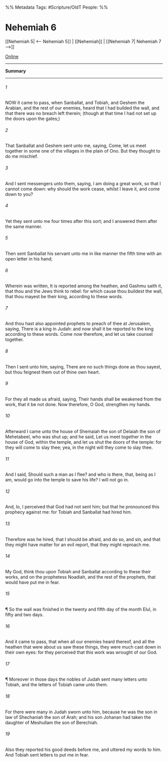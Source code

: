 

%% Metadata
Tags: #Scripture/OldT
People: 
%%
# Nehemiah 6
[[Nehemiah 5| <-- Nehemiah 5]] | [[Nehemiah]] | [[Nehemiah 7| Nehemiah 7 -->]]

[Online](https://churchofjesuschrist.org/study/scriptures/ot/neh/6?lang=eng)

---
__Summary__



---

###### 1
NOW it came to pass, when Sanballat, and Tobiah, and Geshem the Arabian, and the rest of our enemies, heard that I had builded the wall, and that there was no breach left therein; (though at that time I had not set up the doors upon the gates;)
###### 2
That Sanballat and Geshem sent unto me, saying, Come, let us meet together in some one of the villages in the plain of Ono.  But they thought to do me mischief.
###### 3
And I sent messengers unto them, saying, I am doing a great work, so that I cannot come down: why should the work cease, whilst I leave it, and come down to you?
###### 4
Yet they sent unto me four times after this sort; and I answered them after the same manner.
###### 5
Then sent Sanballat his servant unto me in like manner the fifth time with an open letter in his hand;
###### 6
Wherein was written, It is reported among the heathen, and Gashmu saith it, that thou and the Jews think to rebel: for which cause thou buildest the wall, that thou mayest be their king, according to these words.
###### 7
And thou hast also appointed prophets to preach of thee at Jerusalem, saying, There is a king in Judah: and now shall it be reported to the king according to these words.  Come now therefore, and let us take counsel together.
###### 8
Then I sent unto him, saying, There are no such things done as thou sayest, but thou feignest them out of thine own heart.
###### 9
For they all made us afraid, saying, Their hands shall be weakened from the work, that it be not done.  Now therefore, O God, strengthen my hands.
###### 10
Afterward I came unto the house of Shemaiah the son of Delaiah the son of Mehetabeel, who was shut up; and he said, Let us meet together in the house of God, within the temple, and let us shut the doors of the temple: for they will come to slay thee; yea, in the night will they come to slay thee.
###### 11
And I said, Should such a man as I flee?  and who is there, that, being as I am, would go into the temple to save his life?  I will not go in.
###### 12
And, lo, I perceived that God had not sent him; but that he pronounced this prophecy against me: for Tobiah and Sanballat had hired him.
###### 13
Therefore was he hired, that I should be afraid, and do so, and sin, and that they might have matter for an evil report, that they might reproach me.
###### 14
My God, think thou upon Tobiah and Sanballat according to these their works, and on the prophetess Noadiah, and the rest of the prophets, that would have put me in fear.
###### 15
¶ So the wall was finished in the twenty and fifth day of the month Elul, in fifty and two days.
###### 16
And it came to pass, that when all our enemies heard thereof, and all the heathen that were about us saw these things, they were much cast down in their own eyes: for they perceived that this work was wrought of our God.
###### 17
¶ Moreover in those days the nobles of Judah sent many letters unto Tobiah, and the letters of Tobiah came unto them.
###### 18
For there were many in Judah sworn unto him, because he was the son in law of Shechaniah the son of Arah; and his son Johanan had taken the daughter of Meshullam the son of Berechiah.
###### 19
Also they reported his good deeds before me, and uttered my words to him.  And Tobiah sent letters to put me in fear.



